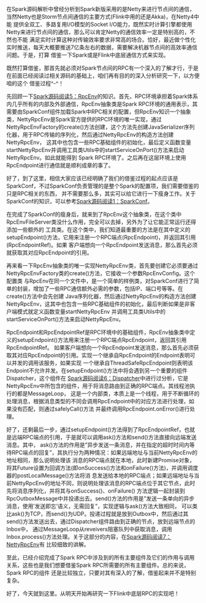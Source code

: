 在Spark源码解析中曾经分析到Spark新版采用的是Netty来进行节点间的通信，当然Netty也是Storm节点间通信的主要方式(Flink中用的还是Akka)，在Netty4中能
提供全双工、多路复用I/O模型的Socket I/O能力，既然实时计算引擎都使用Netty来进行节点间的通信，那么可以肯定Netty的通信效率一定是特别高的，不然也不能
满足实时计算这种对传输效率要求非常高的场合。恰好，最近做个性化实时推送，每天大概要推送7亿条左右的数据，需要解决机器节点间的高效率通信问题。于是，打算
借鉴一下Spark或是Flink中底层通信方式来实现。

既然打算借鉴，那首先就必须对Spark节点间的RPC有一个深入的了解才行，于是在前面已经阅读过相关源码的基础上，咱们再有目的的深入分析研究一下，以方便咱的这个
借鉴过程^-^！

先回顾一下[Spark源码阅读5：RpcEnv](/Spark源码阅读5-RpcEnv/)的知识。首先，RPC环境承担着Spark体系内几乎所有的内部及外部通信，RpcEnv抽象类是Spark
RPC环境的通用表示，其需要由SparkConf组件加载Spark中RPC相关的配置，但RpcEnv知识一个抽象类，NettyRpcEnv是Spark官方提供的RPC环境的唯一实现，通过
NettyRpcEnvFactory的create()方法创建，这个方法先创建JavaSerializer序列化器，用于RPC传输的序列化，然后通过NettyRpcEnv的构造方法创建NettyRpcEnv，
这其中也包含一些RPC基础组件的初始化，最后定义函数变量startNettyRpcEnv并调用工具类Utils中的startServiceOnPort()方法来启动NettyRpcEnv。如此就能得到
Spark RPC环境了。之后再在这层环境上使用RpcEndpoint进行通信就是顺利成章的事了。

好了，到了这里，相信大家应该已经明确了我们的借鉴过程的起点应该是SparkConf，不过SparkConf负责管理的是整个Spark的配置项，我们需要借鉴的只是RPC相关的东西，
并不需要那么多，其实可以给它进行一下瘦身工作。关于SparkConf的知识，可以参考[Spark源码阅读1：SparkConf](/Spark源码阅读1-SparkConf/)。

在完成了SparkConf的瘦身后，就来到了RpcEnv这个抽象类，在这个类中RpcEnvFileServer类没什么作用，完全可以去掉，另外为了让它能正常运行还得添加一些额外的
工具类。在这个类中，我们知道最重要的方法是在其中定义的setupEndpoint()方法，它用来注册一个RPC端点(RpcEndpoint)，并返回其引用(RpcEndpointRef)。如果
客户端想向一个RpcEndpoint发送消息，那么首先必须就获取其对应RpcEndpoint的引用。

再来看一下RpcEnv抽象类的唯一实现NettyRpcEnv类，首先要创建它必须要通过NettyRpcEnvFactory类的create()方法，它接收一个参数RpcEnvConfig。这个配置类
与RpcEnv在同一个文件中，是一个简单的样例类，对SparkConf进行了简单的封装，增加了一些RPC通信额外必需的参数，包括IP、端口号等等。在create()方法中会先创建
Java序列化器，然后通过NettyRpcEnv的构造方法创建NettyRpcEnv，这其中也包含一些RPC基础组件的初始化，最后判断如果是非客户端模式就定义函数变量startNettyRpcEnv
并调用工具类Utils中的startServiceOnPort()方法来启动NettyRpcEnv。

RpcEndpoint和RpcEndpointRef是RPC环境中的基础组件，RpcEnv抽象类中定义的setupEndpoint()方法用来注册一个RPC端点RpcEndpoint，返回其引用RpcEndpointRef。
如果客户端想向一个RpcEndpoint发送消息，那么首先必须获取其对应RpcEndpoint的引用。实现一个继承自RpcEndpoint的Endpoint表明可以并发的调用该服务，如果实现
一个继承自ThreadSafeRpcEndpoint则表明该Endpoint不允许并发。在setupEndpoint()方法中将会遇到另一个重要的组件Dispatcher，这个组件在
[Spark源码阅读6：Dispatcher](/Spark源码阅读6-Dispatcher/)中进行过分析，它是NettyRpcEnv中所包含的组件，用于将消息路由到正确的RPC端点。其线程池执行的都是MessageLoop，
这是一个内部类，本质上是一个线程，用于不断循环的处理消息，根据消息类型的不同会调用RpcEndpoint中的对应方法进行处理，如果没有匹配，则通过safelyCall()方法
并最终调用RpcEndpoint.onError()进行处理。

好了，还剩最后一步，通过setupEndpoint()方法得到了RpcEndpointRef，也就是远端RPC端点的引用，于是就可以调用ask()方法和send()方法直接向远端发送消息。其中，
ask()方法的作用是”异步发送一条消息，并在指定的超时时间内等待RPC端点的回复”，其执行分为两种情况：如果远端地址与当前NettyRpcEnv的地址相同，那么说明处理该
消息的RPC端点就在本地，此时新建Promise对象，将其Future设置为回调方法(即onSuccess()方法和onFailure()方法)，并调用调度器的postLocalMessage()方法将消
息发送给本地的RPC端点；如果远端地址与当前NettyRpcEnv的地址不同，则说明处理该消息的RPC端点位于其它节点，此时先将消息序列化，并将其与onSuccess()、onFailure()
方法逻辑一起封装到RpcOutboxMessage中并投递出去。send()方法的作用是”发送一条单向的异步消息，使用’发送即忘’语义，无需回复”，实现逻辑与ask()方法大致相同，
可以类比ask()为TCP，而send()为UDP。投递过程就是放到Outbox中，然后通过其send()方法发送出去，通过Dispatcher组件路由到正确的节点，放到远端节点的Inbox中，
通过MessageLoop从reveivers阻塞队列中获取消息，调用Inbox.process()方法处理。关于这部分的内容，在[Spark源码阅读7：NettyRpcEnv](/Spark源码阅读7-NettyRpcEnv/)有
比较细致的讲解。

至此，已经介绍完成了Spark RPC中涉及到的所有主要组件及它们的作用与调用关系，这些也是我们想要借鉴Spark RPC所需要的所有主要组件。总的来说，Spark RPC的组件
还是比较独立，只要对其有深入的了解，借鉴起来并不是特别复杂。

好了，今天就到这里。从明天开始再研究一下Flink中底层RPC的实现吧！